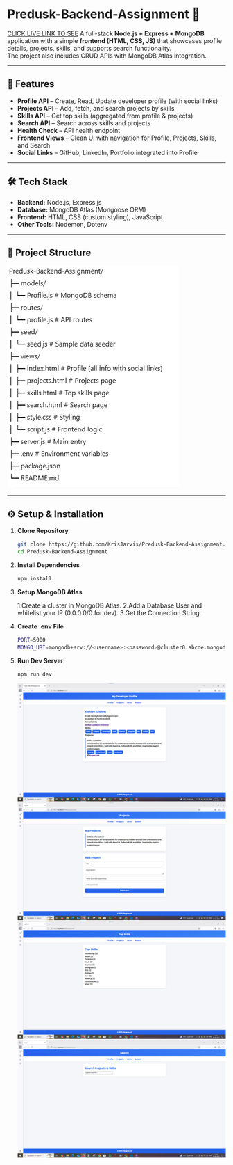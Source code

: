 # Predusk-Backend-Assignment 🚀
<a href="https://predusk-backend-assignment.onrender.com">CLICK LIVE LINK TO SEE</a>
A full-stack **Node.js + Express + MongoDB** application with a simple **frontend (HTML, CSS, JS)** that showcases profile details, projects, skills, and supports search functionality.  
The project also includes CRUD APIs with MongoDB Atlas integration.

---

## 📌 Features

- **Profile API** – Create, Read, Update developer profile (with social links)
- **Projects API** – Add, fetch, and search projects by skills
- **Skills API** – Get top skills (aggregated from profile & projects)
- **Search API** – Search across skills and projects
- **Health Check** – API health endpoint
- **Frontend Views** – Clean UI with navigation for Profile, Projects, Skills, and Search
- **Social Links** – GitHub, LinkedIn, Portfolio integrated into Profile

---

## 🛠️ Tech Stack

- **Backend:** Node.js, Express.js
- **Database:** MongoDB Atlas (Mongoose ORM)
- **Frontend:** HTML, CSS (custom styling), JavaScript
- **Other Tools:** Nodemon, Dotenv

---

## 📂 Project Structure

![alt text](image.png)

---

## ⚙️ Setup & Installation

1. **Clone Repository**
   ```bash
   git clone https://github.com/KrisJarvis/Predusk-Backend-Assignment.git
   cd Predusk-Backend-Assignment
   ```
2. **Install Dependencies**

   ```bash
   npm install

   ```

3. **Setup MongoDB Atlas**

   1.Create a cluster in MongoDB Atlas.
   2.Add a Database User and whitelist your IP (0.0.0.0/0 for dev).
   3.Get the Connection String.

4. **Create .env File**
   ```bash
   PORT=5000
   MONGO_URI=mongodb+srv://<username>:<password>@cluster0.abcde.mongodb.net/predusk_assignment?retryWrites=true&w=majority
   ```
5. **Run Dev Server**
   ```bash
   npm run dev
   ```
   ![alt text](image-1.png)
   ![alt text](image-2.png)
   ![alt text](image-3.png)
   ![alt text](image-4.png)

